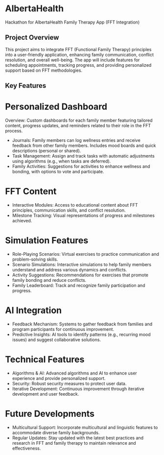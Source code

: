 # AlbertaHealth
Hackathon for AlbertaHealth
Family Therapy App (FFT Integration)

## Project Overview
This project aims to integrate FFT (Functional Family Therapy) principles into a user-friendly application, enhancing family communication, conflict resolution, and overall well-being. The app will include features for scheduling appointments, tracking progress, and providing personalized support based on FFT methodologies.

## Key Features
# Personalized Dashboard
Overview: Custom dashboards for each family member featuring tailored content, progress updates, and reminders related to their role in the FFT process.
- Journals: Family members can log wellness entries and receive feedback from other family members. Includes mood boards and quick descriptions (personal or shared).
- Task Management: Assign and track tasks with automatic adjustments using algorithms (e.g., when tasks are deferred).
- Family Activities: Suggestions for activities to enhance wellness and bonding, with options to vote and participate.
# FFT Content
- Interactive Modules: Access to educational content about FFT principles, communication skills, and conflict resolution.
- Milestone Tracking: Visual representations of progress and milestones achieved.
# Simulation Features
- Role-Playing Scenarios: Virtual exercises to practice communication and problem-solving skills.
- Scenario Simulations: Interactive simulations to help family members understand and address various dynamics and conflicts.
- Activity Suggestions: Recommendations for exercises that promote family bonding and reduce conflicts.
- Family Leaderboard: Track and recognize family participation and progress.
# AI Integration
- Feedback Mechanism: Systems to gather feedback from families and program participants for continuous improvement.
- Predictive Insights: AI tools to identify patterns (e.g., recurring mood issues) and suggest collaborative solutions.
# Technical Features
- Algorithms & AI: Advanced algorithms and AI to enhance user experience and provide personalized support.
- Security: Robust security measures to protect user data.
- Iterative Development: Continuous improvement through iterative development and user feedback.
# Future Developments
- Multicultural Support: Incorporate multicultural and linguistic features to accommodate diverse family backgrounds.
- Regular Updates: Stay updated with the latest best practices and research in FFT and family therapy to maintain relevance and effectiveness.
